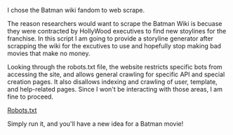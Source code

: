 I chose the Batman wiki fandom to web scrape.

The reason researchers would want to scrape the Batman Wiki is becuase they were contracted by HollyWood executives to find new stoylines for the franchise. In this script I am going to provide a 
storyline generator after scrapping the wiki for the excutives to use and hopefully stop making bad movies that make no money.

Looking through the robots.txt file, the website restricts specific bots from accessing the site, and allows general crawling for specific API and special creation pages.
It also disallows indexing and crawling of user, template, and help-related pages. Since I won't be interacting with those areas, I am fine to proceed.

[Robots.txt](web_scraping_assignments/batman.fandom.com_robots.txt.pdf)

Simply run it, and you'll have a new idea for a Batman movie!
